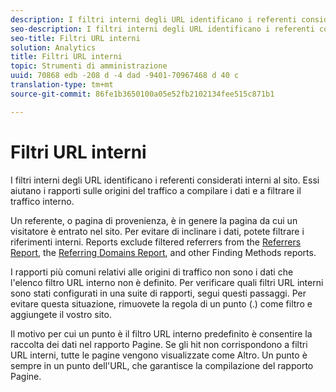 ```yaml
---
description: I filtri interni degli URL identificano i referenti considerati interni al sito. Essi aiutano i rapporti sulle origini del traffico a compilare i dati e a filtrare il traffico interno.
seo-description: I filtri interni degli URL identificano i referenti considerati interni al sito. Essi aiutano i rapporti sulle origini del traffico a compilare i dati e a filtrare il traffico interno.
seo-title: Filtri URL interni
solution: Analytics
title: Filtri URL interni
topic: Strumenti di amministrazione
uuid: 70868 edb -208 d -4 dad -9401-70967468 d 40 c
translation-type: tm+mt
source-git-commit: 86fe1b3650100a05e52fb2102134fee515c871b1

---
```



# Filtri URL interni

I filtri interni degli URL identificano i referenti considerati interni al sito. Essi aiutano i rapporti sulle origini del traffico a compilare i dati e a filtrare il traffico interno.

Un referente, o pagina di provenienza, è in genere la pagina da cui un visitatore è entrato nel sito. Per evitare di inclinare i dati, potete filtrare i riferimenti interni. Reports exclude filtered referrers from the [Referrers Report](/help/components/c-variables/dimensionslist/reports-referrers.md), the [Referring Domains Report](/help/components/c-variables/dimensionslist/reports-referring-domains.md), and other Finding Methods reports.

I rapporti più comuni relativi alle origini di traffico non sono i dati che l'elenco filtro URL interno non è definito. Per verificare quali filtri URL interni sono stati configurati in una suite di rapporti, segui questi passaggi. Per evitare questa situazione, rimuovete la regola di un punto (.) come filtro e aggiungete il vostro sito.

Il motivo per cui un punto è il filtro URL interno predefinito è consentire la raccolta dei dati nel rapporto Pagine. Se gli hit non corrispondono a filtri URL interni, tutte le pagine vengono visualizzate come Altro. Un punto è sempre in un punto dell'URL, che garantisce la compilazione del rapporto Pagine.
